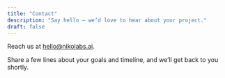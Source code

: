 ```yaml
---
title: "Contact"
description: "Say hello — we’d love to hear about your project."
draft: false
---
```


Reach us at [hello@nikolabs.ai](mailto:hello@nikolabs.ai).

Share a few lines about your goals and timeline, and we’ll get back to you shortly.

